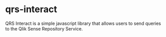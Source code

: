 # qrs-interact
QRS Interact is a simple javascript library that allows users to send queries to the Qlik Sense Repository Service.
